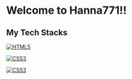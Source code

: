 <!-- GitHub REACME.md -->
### <h1> Welcome to Hanna771!!</h1>


<h2> My Tech Stacks</h2>
<a href="https://www.w3schools.com/html"><img alt="HTML5" src="https://img.shields.io/badge/HTML5-E34F26?style=for-the-badge&logo=HTML5&logoColor=white" />
</a>


<a href="https://www.w3schools.com/css/default.asp"><img alt="CSS3" src="https://img.shields.io/badge/CSS3-1572B6?style=for-the-badge&logo=CSS3&logoColor=white" />
</a>


<a href="https://www.w3schools.com/js/default.asp"><img alt="CSS3" src="https://img.shields.io/badge/JavaScript-F7DF1E?style=for-the-badge&logo=JavaScript&logoColor=black" />
</a>